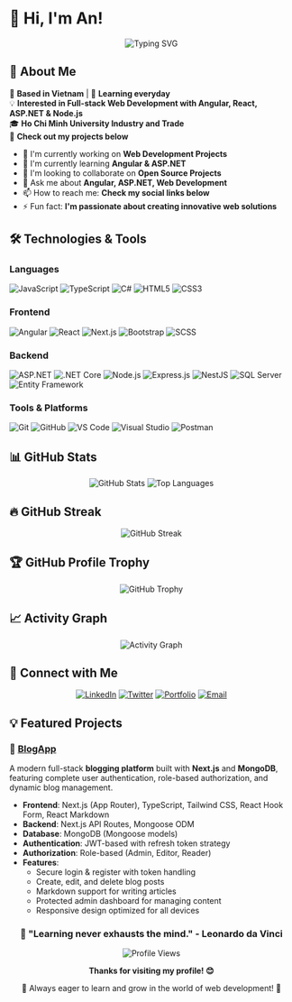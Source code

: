 # 👋 Hi, I'm An!

<div align="center">
  <img src="https://readme-typing-svg.herokuapp.com?font=Fira+Code&pause=1000&color=2E9EF7&center=true&vCenter=true&width=435&lines=Full+Stack+Web+Developer;Angular+%26+React+Enthusiast;ASP.NET+%26+Node.js+Developer;Always+learning+everyday;Based+in+Vietnam" alt="Typing SVG" />
</div>

## 🚀 About Me

📍 **Based in Vietnam** | 🧠 **Learning everyday**  
💡 **Interested in Full-stack Web Development with Angular, React, ASP.NET & Node.js**  
🎓 **Ho Chi Minh University Industry and Trade**  
📂 **Check out my projects below**

- 🔭 I'm currently working on **Web Development Projects**
- 🌱 I'm currently learning **Angular & ASP.NET**
- 👯 I'm looking to collaborate on **Open Source Projects**
- 💬 Ask me about **Angular, ASP.NET, Web Development**
- 📫 How to reach me: **Check my social links below**
- ⚡ Fun fact: **I'm passionate about creating innovative web solutions**

## 🛠️ Technologies & Tools

### Languages
![JavaScript](https://img.shields.io/badge/-JavaScript-F7DF1E?style=flat-square&logo=javascript&logoColor=black)
![TypeScript](https://img.shields.io/badge/-TypeScript-3178C6?style=flat-square&logo=typescript&logoColor=white)
![C#](https://img.shields.io/badge/-C%23-239120?style=flat-square&logo=c-sharp&logoColor=white)
![HTML5](https://img.shields.io/badge/-HTML5-E34F26?style=flat-square&logo=html5&logoColor=white)
![CSS3](https://img.shields.io/badge/-CSS3-1572B6?style=flat-square&logo=css3&logoColor=white)

### Frontend
![Angular](https://img.shields.io/badge/-Angular-DD0031?style=flat-square&logo=angular&logoColor=white)
![React](https://img.shields.io/badge/-React-61DAFB?style=flat-square&logo=react&logoColor=black)
![Next.js](https://img.shields.io/badge/-Next.js-000000?style=flat-square&logo=next.js&logoColor=white)
![Bootstrap](https://img.shields.io/badge/-Bootstrap-7952B3?style=flat-square&logo=bootstrap&logoColor=white)
![SCSS](https://img.shields.io/badge/-SCSS-CF649A?style=flat-square&logo=sass&logoColor=white)

### Backend
![ASP.NET](https://img.shields.io/badge/-ASP.NET-512BD4?style=flat-square&logo=dotnet&logoColor=white)
![.NET Core](https://img.shields.io/badge/-.NET%20Core-512BD4?style=flat-square&logo=dotnet&logoColor=white)
![Node.js](https://img.shields.io/badge/-Node.js-339933?style=flat-square&logo=node.js&logoColor=white)
![Express.js](https://img.shields.io/badge/-Express.js-000000?style=flat-square&logo=express&logoColor=white)
![NestJS](https://img.shields.io/badge/-NestJS-E0234E?style=flat-square&logo=nestjs&logoColor=white)
![SQL Server](https://img.shields.io/badge/-SQL%20Server-CC2927?style=flat-square&logo=microsoft-sql-server&logoColor=white)
![Entity Framework](https://img.shields.io/badge/-Entity%20Framework-512BD4?style=flat-square&logo=dotnet&logoColor=white)

### Tools & Platforms
![Git](https://img.shields.io/badge/-Git-F05032?style=flat-square&logo=git&logoColor=white)
![GitHub](https://img.shields.io/badge/-GitHub-181717?style=flat-square&logo=github&logoColor=white)
![VS Code](https://img.shields.io/badge/-VS%20Code-007ACC?style=flat-square&logo=visual-studio-code&logoColor=white)
![Visual Studio](https://img.shields.io/badge/-Visual%20Studio-5C2D91?style=flat-square&logo=visual-studio&logoColor=white)
![Postman](https://img.shields.io/badge/-Postman-FF6C37?style=flat-square&logo=postman&logoColor=white)

## 📊 GitHub Stats

<div align="center">
  <img src="https://github-readme-stats.vercel.app/api?username=minhancr123&show_icons=true&theme=radical&hide_border=true&count_private=true" alt="GitHub Stats" />
  <img src="https://github-readme-stats.vercel.app/api/top-langs/?username=minhancr123&layout=compact&theme=radical&hide_border=true" alt="Top Languages" />
</div>

## 🔥 GitHub Streak

<div align="center">
  <img src="https://github-readme-streak-stats.herokuapp.com/?user=minhancr123&theme=radical&hide_border=true" alt="GitHub Streak" />
</div>

## 🏆 GitHub Profile Trophy

<div align="center">
  <img src="https://github-profile-trophy.vercel.app/?username=minhancr123&theme=radical&no-frame=true&no-bg=false&margin-w=4&row=1" alt="GitHub Trophy" />
</div>

## 📈 Activity Graph

<div align="center">
  <img src="https://github-readme-activity-graph.vercel.app/graph?username=minhancr123&theme=react-dark&hide_border=true&area=true" alt="Activity Graph" />
</div>

## 🤝 Connect with Me

<div align="center">
  
[![LinkedIn](https://img.shields.io/badge/-LinkedIn-0077B5?style=for-the-badge&logo=linkedin&logoColor=white)](https://linkedin.com/in/your-linkedin)
[![Twitter](https://img.shields.io/badge/-Twitter-1DA1F2?style=for-the-badge&logo=twitter&logoColor=white)](https://twitter.com/your-twitter)
[![Portfolio](https://img.shields.io/badge/-Portfolio-000000?style=for-the-badge&logo=react&logoColor=white)](https://your-portfolio.com)
[![Email](https://img.shields.io/badge/-Email-D14836?style=for-the-badge&logo=gmail&logoColor=white)](mailto:your-email@example.com)

</div>

## 💡 Featured Projects

### 🌟 [BlogApp](https://github.com/minhancr123/BlogApp)
A modern full-stack **blogging platform** built with **Next.js** and **MongoDB**, featuring complete user authentication, role-based authorization, and dynamic blog management.

- **Frontend**: Next.js (App Router), TypeScript, Tailwind CSS, React Hook Form, React Markdown
- **Backend**: Next.js API Routes, Mongoose ODM
- **Database**: MongoDB (Mongoose models)
- **Authentication**: JWT-based with refresh token strategy
- **Authorization**: Role-based (Admin, Editor, Reader)
- **Features**:
  - Secure login & register with token handling
  - Create, edit, and delete blog posts
  - Markdown support for writing articles
  - Protected admin dashboard for managing content
  - Responsive design optimized for all devices


<div align="center">
  <h3>💫 "Learning never exhausts the mind." - Leonardo da Vinci</h3>
  
  ![Profile Views](https://komarev.com/ghpvc/?username=minhancr123&color=blueviolet&style=flat-square)
  
  **Thanks for visiting my profile! 😊**
  
  🌟 Always eager to learn and grow in the world of web development! 🌟
</div>
